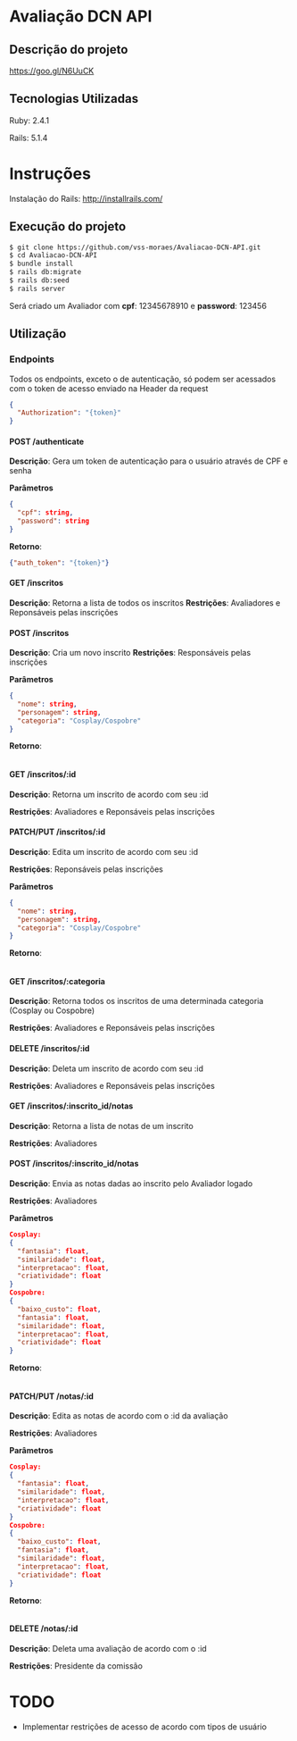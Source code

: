 # Avaliação DCN API

## Descrição do projeto

https://goo.gl/N6UuCK

## Tecnologias Utilizadas

Ruby: 2.4.1

Rails: 5.1.4

# Instruções

Instalação do Rails: http://installrails.com/

## Execução do projeto


```bash
$ git clone https://github.com/vss-moraes/Avaliacao-DCN-API.git
$ cd Avaliacao-DCN-API
$ bundle install
$ rails db:migrate
$ rails db:seed
$ rails server
```

Será criado um Avaliador com **cpf**: 12345678910 e **password**: 123456

## Utilização

### Endpoints
Todos os endpoints, exceto o de autenticação, só podem ser acessados com o token de acesso enviado na Header da request

```JSON
{
  "Authorization": "{token}"
}
```

#### POST /authenticate

**Descrição**: Gera um token de autenticação para o usuário através de CPF e senha

**Parâmetros**
```JSON
{
  "cpf": string,
  "password": string
}
```

**Retorno**:
```JSON
{"auth_token": "{token}"}
```

#### GET /inscritos

**Descrição**: Retorna a lista de todos os inscritos
**Restrições**: Avaliadores e Reponsáveis pelas inscrições

#### POST /inscritos

**Descrição**: Cria um novo inscrito
**Restrições**: Responsáveis pelas inscrições

**Parâmetros**
```JSON
{
  "nome": string,
  "personagem": string,
  "categoria": "Cosplay/Cospobre"
}
```

**Retorno**:
```JSON
```

#### GET /inscritos/:id
**Descrição**: Retorna um inscrito de acordo com seu :id

**Restrições**: Avaliadores e Reponsáveis pelas inscrições

#### PATCH/PUT /inscritos/:id
**Descrição**: Edita um inscrito de acordo com seu :id

**Restrições**: Reponsáveis pelas inscrições

**Parâmetros**
```JSON
{
  "nome": string,
  "personagem": string,
  "categoria": "Cosplay/Cospobre"
}
```

**Retorno**:
```JSON
```

#### GET /inscritos/:categoria
**Descrição**: Retorna todos os inscritos de uma determinada categoria (Cosplay ou Cospobre)

**Restrições**: Avaliadores e Reponsáveis pelas inscrições

#### DELETE /inscritos/:id
**Descrição**: Deleta um inscrito de acordo com seu :id

**Restrições**: Avaliadores e Reponsáveis pelas inscrições

#### GET /inscritos/:inscrito_id/notas
**Descrição**: Retorna a lista de notas de um inscrito

**Restrições**: Avaliadores

#### POST /inscritos/:inscrito_id/notas
**Descrição**: Envia as notas dadas ao inscrito pelo Avaliador logado

**Restrições**: Avaliadores

**Parâmetros**
```JSON
Cosplay:
{
  "fantasia": float,
  "similaridade": float,
  "interpretacao": float,
  "criatividade": float
}
Cospobre:
{
  "baixo_custo": float,
  "fantasia": float,
  "similaridade": float,
  "interpretacao": float,
  "criatividade": float
}
```

**Retorno**:
```JSON
```

#### PATCH/PUT /notas/:id
**Descrição**: Edita as notas de acordo com o :id da avaliação

**Restrições**: Avaliadores

**Parâmetros**
```JSON
Cosplay:
{
  "fantasia": float,
  "similaridade": float,
  "interpretacao": float,
  "criatividade": float
}
Cospobre:
{
  "baixo_custo": float,
  "fantasia": float,
  "similaridade": float,
  "interpretacao": float,
  "criatividade": float
}
```

**Retorno**:
```JSON
```

#### DELETE /notas/:id
**Descrição**: Deleta uma avaliação de acordo com o :id

**Restrições**: Presidente da comissão


# TODO

* Implementar restrições de acesso de acordo com tipos de usuário
